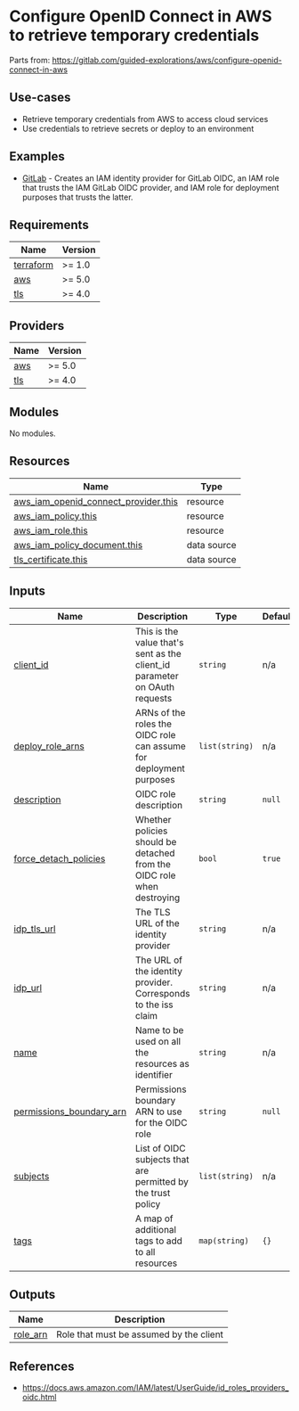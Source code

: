 # Configure OpenID Connect in AWS to retrieve temporary credentials

Parts from: https://gitlab.com/guided-explorations/aws/configure-openid-connect-in-aws

## Use-cases
- Retrieve temporary credentials from AWS to access cloud services
- Use credentials to retrieve secrets or deploy to an environment

## Examples
- [GitLab](https://github.com/luigidifraiawork/terraform-aws-oidc/tree/main/examples/gitlab) - Creates an IAM identity provider for GitLab OIDC, an IAM role that trusts the IAM GitLab OIDC provider, and IAM role for deployment purposes that trusts the latter.  

<!-- BEGINNING OF PRE-COMMIT-TERRAFORM DOCS HOOK -->
## Requirements

| Name | Version |
|------|---------|
| <a name="requirement_terraform"></a> [terraform](#requirement\_terraform) | >= 1.0 |
| <a name="requirement_aws"></a> [aws](#requirement\_aws) | >= 5.0 |
| <a name="requirement_tls"></a> [tls](#requirement\_tls) | >= 4.0 |

## Providers

| Name | Version |
|------|---------|
| <a name="provider_aws"></a> [aws](#provider\_aws) | >= 5.0 |
| <a name="provider_tls"></a> [tls](#provider\_tls) | >= 4.0 |

## Modules

No modules.

## Resources

| Name | Type |
|------|------|
| [aws_iam_openid_connect_provider.this](https://registry.terraform.io/providers/hashicorp/aws/latest/docs/resources/iam_openid_connect_provider) | resource |
| [aws_iam_policy.this](https://registry.terraform.io/providers/hashicorp/aws/latest/docs/resources/iam_policy) | resource |
| [aws_iam_role.this](https://registry.terraform.io/providers/hashicorp/aws/latest/docs/resources/iam_role) | resource |
| [aws_iam_policy_document.this](https://registry.terraform.io/providers/hashicorp/aws/latest/docs/data-sources/iam_policy_document) | data source |
| [tls_certificate.this](https://registry.terraform.io/providers/hashicorp/tls/latest/docs/data-sources/certificate) | data source |

## Inputs

| Name | Description | Type | Default | Required |
|------|-------------|------|---------|:--------:|
| <a name="input_client_id"></a> [client\_id](#input\_client\_id) | This is the value that's sent as the client\_id parameter on OAuth requests | `string` | n/a | yes |
| <a name="input_deploy_role_arns"></a> [deploy\_role\_arns](#input\_deploy\_role\_arns) | ARNs of the roles the OIDC role can assume for deployment purposes | `list(string)` | n/a | yes |
| <a name="input_description"></a> [description](#input\_description) | OIDC role description | `string` | `null` | no |
| <a name="input_force_detach_policies"></a> [force\_detach\_policies](#input\_force\_detach\_policies) | Whether policies should be detached from the OIDC role when destroying | `bool` | `true` | no |
| <a name="input_idp_tls_url"></a> [idp\_tls\_url](#input\_idp\_tls\_url) | The TLS URL of the identity provider | `string` | n/a | yes |
| <a name="input_idp_url"></a> [idp\_url](#input\_idp\_url) | The URL of the identity provider. Corresponds to the iss claim | `string` | n/a | yes |
| <a name="input_name"></a> [name](#input\_name) | Name to be used on all the resources as identifier | `string` | n/a | yes |
| <a name="input_permissions_boundary_arn"></a> [permissions\_boundary\_arn](#input\_permissions\_boundary\_arn) | Permissions boundary ARN to use for the OIDC role | `string` | `null` | no |
| <a name="input_subjects"></a> [subjects](#input\_subjects) | List of OIDC subjects that are permitted by the trust policy | `list(string)` | n/a | yes |
| <a name="input_tags"></a> [tags](#input\_tags) | A map of additional tags to add to all resources | `map(string)` | `{}` | no |

## Outputs

| Name | Description |
|------|-------------|
| <a name="output_role_arn"></a> [role\_arn](#output\_role\_arn) | Role that must be assumed by the client |
<!-- END OF PRE-COMMIT-TERRAFORM DOCS HOOK -->

## References
- https://docs.aws.amazon.com/IAM/latest/UserGuide/id_roles_providers_oidc.html
